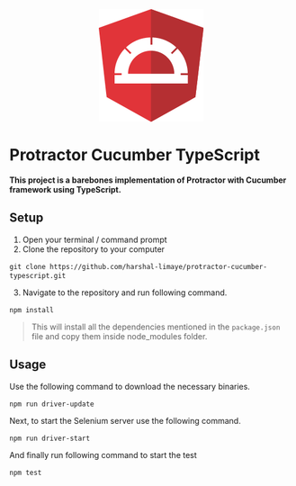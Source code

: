 <div style="text-align:center">
    <img alt="Protractor" src="https://raw.githubusercontent.com/harshal-limaye/protractor-cucumber-typescript/master/images/protractor.png">
</div>

# Protractor Cucumber TypeScript

**This project is a barebones implementation of Protractor with Cucumber framework using TypeScript.**

## Setup
1. Open your terminal / command prompt
2. Clone the repository to your computer
```
git clone https://github.com/harshal-limaye/protractor-cucumber-typescript.git
```
3. Navigate to the repository and run following command.
```
npm install
```
> This will install all the dependencies mentioned in the ```package.json``` file and copy them inside node_modules folder.

## Usage
Use the following command to download the necessary binaries.
```
npm run driver-update
```
Next, to start the Selenium server use the following command.
```
npm run driver-start
```
And finally run following command to start the test
```
npm test
```
